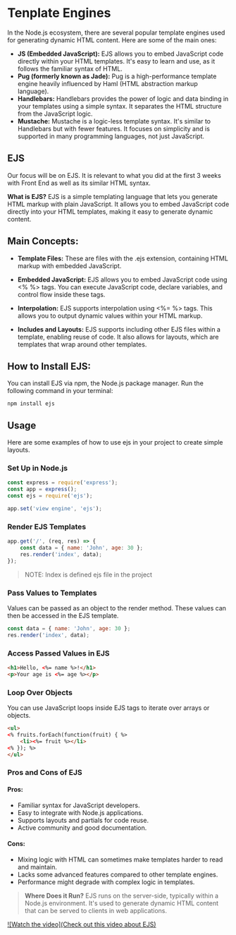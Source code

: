 # Tenplate Engines 

In the Node.js ecosystem, there are several popular template engines used for generating dynamic HTML content. Here are some of the main ones:
- **JS (Embedded JavaScript):** EJS allows you to embed JavaScript code directly within your HTML templates. It's easy to learn and use, as it follows the familiar syntax of HTML.
- **Pug (formerly known as Jade):** Pug is a high-performance template engine heavily influenced by Haml (HTML abstraction markup language).
- **Handlebars:** Handlebars provides the power of logic and data binding in your templates using a simple syntax. It separates the HTML structure from the JavaScript logic.
- **Mustache:** Mustache is a logic-less template syntax. It's similar to Handlebars but with fewer features. It focuses on simplicity and is supported in many programming languages, not just JavaScript.

## EJS

Our focus will be on EJS. It is relevant to what you did at the first 3 weeks with Front End as well as its similar HTML syntax.

**What is EJS?** EJS is a simple templating language that lets you generate HTML markup with plain JavaScript. It allows you to embed JavaScript code directly into your HTML templates, making it easy to generate dynamic content.

## Main Concepts:

- **Template Files:** These are files with the .ejs extension, containing HTML markup with embedded JavaScript.

- **Embedded JavaScript:** EJS allows you to embed JavaScript code using <% %> tags. You can execute JavaScript code, declare variables, and control flow inside these tags.

- **Interpolation:** EJS supports interpolation using <%= %> tags. This allows you to output dynamic values within your HTML markup.

- **Includes and Layouts:** EJS supports including other EJS files within a template, enabling reuse of code. It also allows for layouts, which are templates that wrap around other templates.

## How to Install EJS:

You can install EJS via npm, the Node.js package manager. Run the following command in your terminal:

```terminal
npm install ejs
```

## Usage

Here are some examples of how to use ejs in your project to create simple layouts.

### Set Up in Node.js

```javascript
const express = require('express');
const app = express();
const ejs = require('ejs');

app.set('view engine', 'ejs');
```

### Render EJS Templates

```javascript
app.get('/', (req, res) => {
    const data = { name: 'John', age: 30 };
    res.render('index', data);
});
```
> NOTE: Index is defined ejs file in the project

### Pass Values to Templates

Values can be passed as an object to the render method. These values can then be accessed in the EJS template.

```javascript
const data = { name: 'John', age: 30 };
res.render('index', data);
```

### Access Passed Values in EJS

```html
<h1>Hello, <%= name %>!</h1>
<p>Your age is <%= age %></p>
```

### Loop Over Objects

You can use JavaScript loops inside EJS tags to iterate over arrays or objects.


```html
<ul>
<% fruits.forEach(function(fruit) { %>
    <li><%= fruit %></li>
<% }); %>
</ul>

```

### Pros and Cons of EJS

#### Pros:

- Familiar syntax for JavaScript developers.
- Easy to integrate with Node.js applications.
- Supports layouts and partials for code reuse.
- Active community and good documentation.

#### Cons:

- Mixing logic with HTML can sometimes make templates harder to read and maintain.
- Lacks some advanced features compared to other template engines.
- Performance might degrade with complex logic in templates.


> **Where Does it Run?** EJS runs on the server-side, typically within a Node.js environment. It's used to generate dynamic HTML content that can be served to clients in web applications.

[![Watch the video](Check out this video about EJS)](https://www.youtube.com/watch?v=VM-2xSaDxJc)